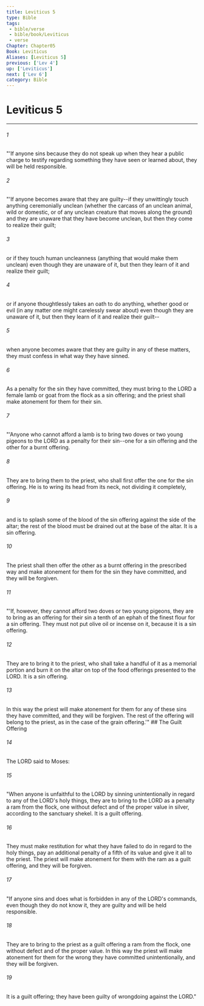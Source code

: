 ```yaml
---
title: Leviticus 5
type: Bible
tags:
 - bible/verse
 - bible/book/Leviticus
 - verse
Chapter: Chapter05
Book: Leviticus
Aliases: [Leviticus 5]
previous: ['Lev 4']
up: ['Leviticus']
next: ['Lev 6']
category: Bible
---
```

# Leviticus 5

***


###### 1 
"'If anyone sins because they do not speak up when they hear a public charge to testify regarding something they have seen or learned about, they will be held responsible. 

###### 2 
"'If anyone becomes aware that they are guilty--if they unwittingly touch anything ceremonially unclean (whether the carcass of an unclean animal, wild or domestic, or of any unclean creature that moves along the ground) and they are unaware that they have become unclean, but then they come to realize their guilt; 

###### 3 
or if they touch human uncleanness (anything that would make them unclean) even though they are unaware of it, but then they learn of it and realize their guilt; 

###### 4 
or if anyone thoughtlessly takes an oath to do anything, whether good or evil (in any matter one might carelessly swear about) even though they are unaware of it, but then they learn of it and realize their guilt-- 

###### 5 
when anyone becomes aware that they are guilty in any of these matters, they must confess in what way they have sinned. 

###### 6 
As a penalty for the sin they have committed, they must bring to the LORD a female lamb or goat from the flock as a sin offering; and the priest shall make atonement for them for their sin. 

###### 7 
"'Anyone who cannot afford a lamb is to bring two doves or two young pigeons to the LORD as a penalty for their sin--one for a sin offering and the other for a burnt offering. 

###### 8 
They are to bring them to the priest, who shall first offer the one for the sin offering. He is to wring its head from its neck, not dividing it completely, 

###### 9 
and is to splash some of the blood of the sin offering against the side of the altar; the rest of the blood must be drained out at the base of the altar. It is a sin offering. 

###### 10 
The priest shall then offer the other as a burnt offering in the prescribed way and make atonement for them for the sin they have committed, and they will be forgiven. 

###### 11 
"'If, however, they cannot afford two doves or two young pigeons, they are to bring as an offering for their sin a tenth of an ephah of the finest flour for a sin offering. They must not put olive oil or incense on it, because it is a sin offering. 

###### 12 
They are to bring it to the priest, who shall take a handful of it as a memorial portion and burn it on the altar on top of the food offerings presented to the LORD. It is a sin offering. 

###### 13 
In this way the priest will make atonement for them for any of these sins they have committed, and they will be forgiven. The rest of the offering will belong to the priest, as in the case of the grain offering.'" ## The Guilt Offering 

###### 14 
The LORD said to Moses: 

###### 15 
"When anyone is unfaithful to the LORD by sinning unintentionally in regard to any of the LORD's holy things, they are to bring to the LORD as a penalty a ram from the flock, one without defect and of the proper value in silver, according to the sanctuary shekel. It is a guilt offering. 

###### 16 
They must make restitution for what they have failed to do in regard to the holy things, pay an additional penalty of a fifth of its value and give it all to the priest. The priest will make atonement for them with the ram as a guilt offering, and they will be forgiven. 

###### 17 
"If anyone sins and does what is forbidden in any of the LORD's commands, even though they do not know it, they are guilty and will be held responsible. 

###### 18 
They are to bring to the priest as a guilt offering a ram from the flock, one without defect and of the proper value. In this way the priest will make atonement for them for the wrong they have committed unintentionally, and they will be forgiven. 

###### 19 
It is a guilt offering; they have been guilty of wrongdoing against the LORD." 
